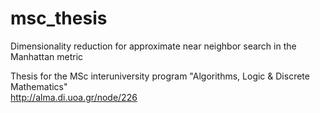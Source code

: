 # msc_thesis
Dimensionality reduction for approximate near neighbor search in the Manhattan metric  

Thesis for the MSc interuniversity program "Algorithms, Logic & Discrete Mathematics"  
http://alma.di.uoa.gr/node/226
